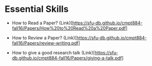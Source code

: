 # Essential Skills

- How to Read a Paper? (Link)[https://sfu-db.github.io/cmpt884-fall16/Papers/How%20to%20Read%20a%20Paper.pdf]

- How to Review a Paper? (Link)[https://sfu-db.github.io/cmpt884-fall16/Papers/review-writing.pdf]

- How to give a good research talk (Link)[https://sfu-db.github.io/cmpt884-fall16/Papers/giving-a-talk.pdf]


